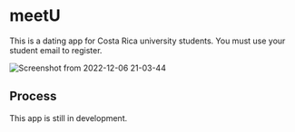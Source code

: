 
# meetU
This is a dating app for Costa Rica university students. You must use your student email to register.

![Screenshot from 2022-12-06 21-03-44](https://user-images.githubusercontent.com/108197820/206078936-81361204-6d23-4541-abb0-352cb5a1fd89.png)


## Process
This app is still in development.

